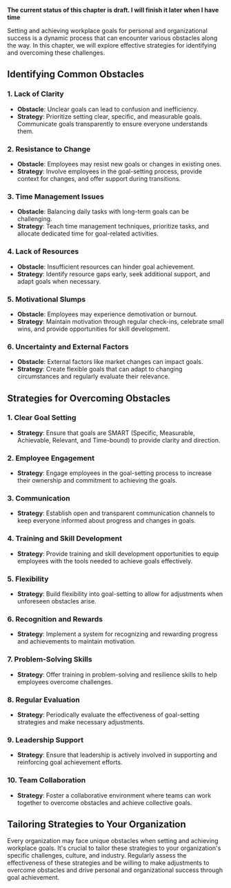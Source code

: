 **The current status of this chapter is draft. I will finish it later when I have time**

Setting and achieving workplace goals for personal and organizational success is a dynamic process that can encounter various obstacles along the way. In this chapter, we will explore effective strategies for identifying and overcoming these challenges.

Identifying Common Obstacles
----------------------------

### **1. Lack of Clarity**

* **Obstacle**: Unclear goals can lead to confusion and inefficiency.
* **Strategy**: Prioritize setting clear, specific, and measurable goals. Communicate goals transparently to ensure everyone understands them.

### **2. Resistance to Change**

* **Obstacle**: Employees may resist new goals or changes in existing ones.
* **Strategy**: Involve employees in the goal-setting process, provide context for changes, and offer support during transitions.

### **3. Time Management Issues**

* **Obstacle**: Balancing daily tasks with long-term goals can be challenging.
* **Strategy**: Teach time management techniques, prioritize tasks, and allocate dedicated time for goal-related activities.

### **4. Lack of Resources**

* **Obstacle**: Insufficient resources can hinder goal achievement.
* **Strategy**: Identify resource gaps early, seek additional support, and adapt goals when necessary.

### **5. Motivational Slumps**

* **Obstacle**: Employees may experience demotivation or burnout.
* **Strategy**: Maintain motivation through regular check-ins, celebrate small wins, and provide opportunities for skill development.

### **6. Uncertainty and External Factors**

* **Obstacle**: External factors like market changes can impact goals.
* **Strategy**: Create flexible goals that can adapt to changing circumstances and regularly evaluate their relevance.

Strategies for Overcoming Obstacles
-----------------------------------

### **1. Clear Goal Setting**

* **Strategy**: Ensure that goals are SMART (Specific, Measurable, Achievable, Relevant, and Time-bound) to provide clarity and direction.

### **2. Employee Engagement**

* **Strategy**: Engage employees in the goal-setting process to increase their ownership and commitment to achieving the goals.

### **3. Communication**

* **Strategy**: Establish open and transparent communication channels to keep everyone informed about progress and changes in goals.

### **4. Training and Skill Development**

* **Strategy**: Provide training and skill development opportunities to equip employees with the tools needed to achieve goals effectively.

### **5. Flexibility**

* **Strategy**: Build flexibility into goal-setting to allow for adjustments when unforeseen obstacles arise.

### **6. Recognition and Rewards**

* **Strategy**: Implement a system for recognizing and rewarding progress and achievements to maintain motivation.

### **7. Problem-Solving Skills**

* **Strategy**: Offer training in problem-solving and resilience skills to help employees overcome challenges.

### **8. Regular Evaluation**

* **Strategy**: Periodically evaluate the effectiveness of goal-setting strategies and make necessary adjustments.

### **9. Leadership Support**

* **Strategy**: Ensure that leadership is actively involved in supporting and reinforcing goal achievement efforts.

### **10. Team Collaboration**

* **Strategy**: Foster a collaborative environment where teams can work together to overcome obstacles and achieve collective goals.

Tailoring Strategies to Your Organization
-----------------------------------------

Every organization may face unique obstacles when setting and achieving workplace goals. It's crucial to tailor these strategies to your organization's specific challenges, culture, and industry. Regularly assess the effectiveness of these strategies and be willing to make adjustments to overcome obstacles and drive personal and organizational success through goal achievement.
